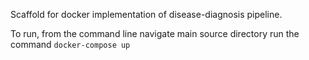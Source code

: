 Scaffold for docker implementation of disease-diagnosis pipeline.

To run, from the command line navigate main source directory run the command `docker-compose up`
